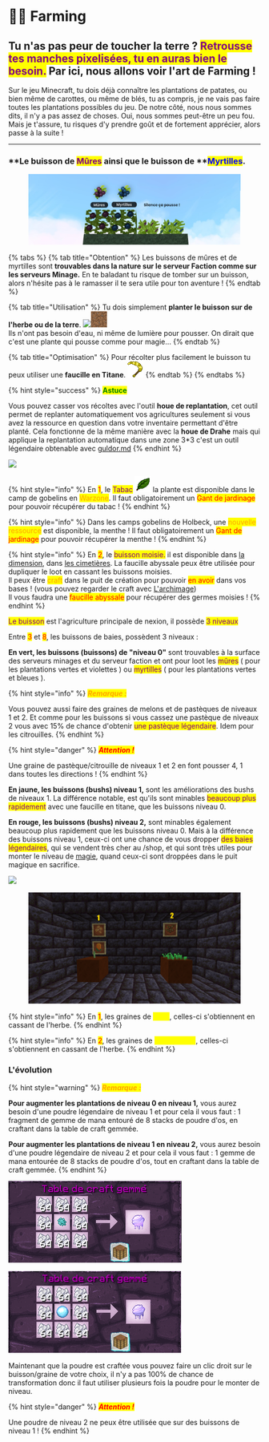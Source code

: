 # 👨🌾 Farming

## Tu n'as pas peur de toucher la terre ? <mark style="color:purple;">Retrousse tes manches pixelisées, tu en auras bien le besoin.</mark> Par ici, nous allons voir l'art de Farming !

Sur le jeu Minecraft, tu dois déjà connaître les plantations de patates, ou bien même de carottes, ou même de blés, tu as compris, je ne vais pas faire toutes les plantations possibles du jeu. De notre côté, nous nous sommes dits, il n'y a pas assez de choses. Oui, nous sommes peut-être un peu fou. Mais je t'assure, tu risques d'y prendre goût et de fortement apprécier, alors passe à la suite !

***



### **Le buisson de **<mark style="color:purple;">**Mûres**</mark>** ainsi que le buisson de **<mark style="color:blue;">**Myrtilles**</mark>.&#x20;

<div align="center" data-full-width="false">

<figure><img src="../.gitbook/assets/farm1.png" alt=""><figcaption></figcaption></figure>

</div>

{% tabs %}
{% tab title="Obtention" %}
Les buissons de mûres et de myrtilles sont **trouvables dans la nature sur le serveur Faction comme sur les serveurs Minage.** En te baladant tu risque de tomber sur un buisson, alors n'hésite pas à le ramasser il te sera utile pour ton aventure !
{% endtab %}

{% tab title="Utilisation" %}
Tu dois simplement **planter le buisson sur de l'herbe ou de la terre**. ![](../.gitbook/assets/grass\_side.png)![](<../.gitbook/assets/dirt (1).png>)\
Ils n'ont pas besoin d'eau, ni même de lumière pour pousser. On dirait que c'est une plante qui pousse comme pour magie…&#x20;
{% endtab %}

{% tab title="Optimisation" %}
Pour récolter plus facilement le buisson tu peux utiliser une **faucille en Titane**. ![](<../.gitbook/assets/sickle (1).png>)
{% endtab %}
{% endtabs %}



{% hint style="success" %}
<mark style="color:green;">**Astuce**</mark>

Vous pouvez casser vos récoltes avec l'outil **houe de replantation**, cet outil permet de replanter automatiquement vos agricultures seulement si vous avez la ressource en question dans votre inventaire permettant d'être planté. Cela fonctionne de la même manière avec la **houe de Drahe** mais qui applique la replantation automatique dans une zone 3\*3 c'est un outil légendaire obtenable avec [guldor.md](personnage-fictif/guldor.md "mention")
{% endhint %}

![](../.gitbook/assets/2022-01-12\_18.59.53.png)

{% hint style="info" %}
En <mark style="color:red;">1</mark>, le <mark style="color:purple;">Tabac</mark> ![](../.gitbook/assets/tabacco.png) la plante est disponible dans le camp de gobelins en <mark style="color:orange;">Warzone</mark>. Il faut obligatoirement un <mark style="color:red;">Gant de jardinage</mark> pour pouvoir récupérer du tabac !
{% endhint %}

{% hint style="info" %}
Dans les camps gobelins de Holbeck, une <mark style="color:orange;">nouvelle ressource</mark> est disponible, la menthe ! Il faut obligatoirement un <mark style="color:red;">Gant de jardinage</mark> pour pouvoir récupérer la menthe !
{% endhint %}

{% hint style="info" %}
En <mark style="color:red;">2</mark>, le <mark style="color:purple;">buisson moisie.</mark> il est disponible dans [la dimension](la-nouvelle-dimension.md#les-zones), dans [les cimetières](les-evenements/cimetieres.md). La faucille abyssale peux être utilisée pour dupliquer le loot en cassant les buissons moisies.\
Il peux être <mark style="color:orange;">craft</mark> dans le puit de création pour pouvoir <mark style="color:red;">en avoir</mark> dans vos bases ! (vous pouvez regarder le craft avec [L'archimage](personnage-fictif/archimage.md))\
Il vous faudra une <mark style="color:red;">faucille abyssale</mark> pour récupérer des germes moisies !
{% endhint %}

<mark style="color:purple;">Le buisson</mark> est l'agriculture principale de nexion, il possède <mark style="color:purple;">3 niveaux</mark>&#x20;

Entre <mark style="color:red;">3</mark> et <mark style="color:red;">8</mark>, les buissons de baies, possèdent 3 niveaux :&#x20;

**En vert, les buissons (buissons) de "niveau 0"** sont trouvables à la surface des serveurs minages et du serveur faction et ont pour loot les <mark style="color:purple;">mûres</mark> ( pour les plantations vertes et violettes ) ou <mark style="color:purple;">myrtilles</mark> ( pour les plantations vertes et bleues ).

{% hint style="info" %}
_<mark style="color:orange;">**Remarque :**</mark>_&#x20;

Vous pouvez aussi faire des graines de melons et de pastèques de niveaux 1 et 2. Et comme pour les buissons si vous cassez une pastèque de niveaux 2 vous avec 15% de chance d'obtenir <mark style="color:purple;">une pastèque légendaire</mark>. Idem pour les citrouilles.
{% endhint %}

{% hint style="danger" %}
_<mark style="color:red;">**Attention !**</mark>_&#x20;

Une graine de pastèque/citrouille de niveaux 1 et 2 en font pousser 4, 1 dans toutes les directions !
{% endhint %}

**En jaune, les buissons (bushs) niveau 1,** sont les améliorations des bushs de niveaux 1. La différence notable, est qu'ils sont minables <mark style="color:purple;">beaucoup plus rapidement</mark> avec une faucille en titane, que les buissons niveau 0.&#x20;

**En rouge, les buissons (bushs) niveau 2,** sont minables également beaucoup plus rapidement que les buissons niveau 0. Mais à la différence des buissons niveau 1, ceux-ci ont une chance de vous dropper <mark style="color:purple;">des baies légendaires</mark>, qui se vendent très cher au /shop, et qui sont très utiles pour monter le niveau de [magie](la-magie.md), quand ceux-ci sont droppées dans le puit magique en sacrifice.

![](../.gitbook/assets/2022-01-12\_23.53.02.png)

<figure><img src="../.gitbook/assets/image (89).png" alt=""><figcaption></figcaption></figure>

{% hint style="info" %}
En <mark style="color:red;">1</mark>, les graines de <mark style="color:yellow;">**Mais**</mark>, celles-ci s'obtiennent en cassant de l'herbe.
{% endhint %}

{% hint style="info" %}
En <mark style="color:red;">2</mark>, les graines de <mark style="color:yellow;">**Blé Complet**</mark>, celles-ci s'obtiennent en cassant de l'herbe.
{% endhint %}

### L'évolution

{% hint style="warning" %}
_<mark style="color:orange;">**Remarque :**</mark>_

**Pour augmenter les plantations de niveau 0 en niveau 1,** vous aurez besoin d'une poudre légendaire de niveau 1 et pour cela il vous faut : 1 fragment de gemme de mana entouré de 8 stacks de poudre d'os, en craftant dans la table de craft gemmée.&#x20;

**Pour augmenter les plantations de niveau 1 en niveau 2,** vous aurez besoin d'une poudre légendaire de niveau 2 et pour cela il vous faut : 1 gemme de mana entourée de 8 stacks de poudre d'os, tout en craftant dans la table de craft gemmée.
{% endhint %}

![Poudre de niveaux 1](<../.gitbook/assets/image (73) (1).png>)

![Poudre de niveau 2](<../.gitbook/assets/image (64).png>)

Maintenant que la poudre est craftée vous pouvez faire un clic droit sur le buisson/graine de votre choix, il n'y a pas 100% de chance de transformation donc il faut utiliser plusieurs fois la poudre pour le monter de niveau.&#x20;

{% hint style="danger" %}
_<mark style="color:red;">**Attention !**</mark>_

Une poudre de niveau 2 ne peux être utilisée que sur des buissons de niveau 1 !
{% endhint %}
